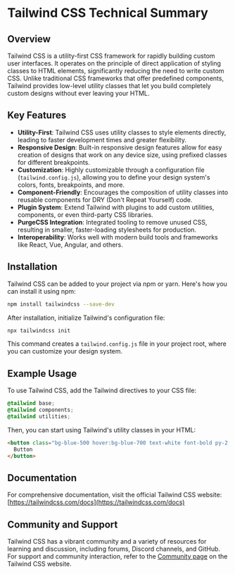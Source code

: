 
# Tailwind CSS Technical Summary

## Overview

Tailwind CSS is a utility-first CSS framework for rapidly building custom user interfaces. It operates on the principle of direct application of styling classes to HTML elements, significantly reducing the need to write custom CSS. Unlike traditional CSS frameworks that offer predefined components, Tailwind provides low-level utility classes that let you build completely custom designs without ever leaving your HTML.

## Key Features

- **Utility-First**: Tailwind CSS uses utility classes to style elements directly, leading to faster development times and greater flexibility.
- **Responsive Design**: Built-in responsive design features allow for easy creation of designs that work on any device size, using prefixed classes for different breakpoints.
- **Customization**: Highly customizable through a configuration file (`tailwind.config.js`), allowing you to define your design system's colors, fonts, breakpoints, and more.
- **Component-Friendly**: Encourages the composition of utility classes into reusable components for DRY (Don't Repeat Yourself) code.
- **Plugin System**: Extend Tailwind with plugins to add custom utilities, components, or even third-party CSS libraries.
- **PurgeCSS Integration**: Integrated tooling to remove unused CSS, resulting in smaller, faster-loading stylesheets for production.
- **Interoperability**: Works well with modern build tools and frameworks like React, Vue, Angular, and others.

## Installation

Tailwind CSS can be added to your project via npm or yarn. Here's how you can install it using npm:

```bash
npm install tailwindcss --save-dev
```

After installation, initialize Tailwind's configuration file:

```bash
npx tailwindcss init
```

This command creates a `tailwind.config.js` file in your project root, where you can customize your design system.

## Example Usage

To use Tailwind CSS, add the Tailwind directives to your CSS file:

```css
@tailwind base;
@tailwind components;
@tailwind utilities;
```

Then, you can start using Tailwind's utility classes in your HTML:

```html
<button class="bg-blue-500 hover:bg-blue-700 text-white font-bold py-2 px-4 rounded">
  Button
</button>
```

## Documentation

For comprehensive documentation, visit the official Tailwind CSS website: [https://tailwindcss.com/docs](https://tailwindcss.com/docs)

## Community and Support

Tailwind CSS has a vibrant community and a variety of resources for learning and discussion, including forums, Discord channels, and GitHub. For support and community interaction, refer to the [Community page](https://tailwindcss.com/community) on the Tailwind CSS website.
```

